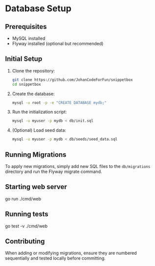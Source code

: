 # Database Setup

## Prerequisites
- MySQL installed
- Flyway installed (optional but recommended)

## Initial Setup
1. Clone the repository:
   ```sh
   git clone https://github.com/JohanCodeForFun/snippetbox
   cd snippetbox
   ```

2. Create the database:
   ```sh
   mysql -u root -p -e "CREATE DATABASE mydb;"
   ```

3. Run the initialization script:
   ```sh
   mysql -u myuser -p mydb < db/init.sql
   ```

4. (Optional) Load seed data:
   ```sh
   mysql -u myuser -p mydb < db/seeds/seed_data.sql
   ```

## Running Migrations
To apply new migrations, simply add new SQL files to the `db/migrations` directory and run the Flyway migrate command.

## Starting web server
go run ./cmd/web

## Running tests
go test -v ./cmd/web

## Contributing
When adding or modifying migrations, ensure they are numbered sequentially and tested locally before committing.